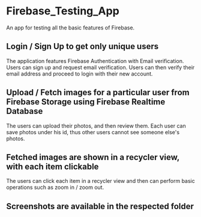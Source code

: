 # Firebase_Testing_App
An app for testing all the basic features of Firebase.
## Login / Sign Up to get only unique users
The application features Firebase Authentication with Email verification. Users can sign up and request email verification. Users can then verify their email address and proceed to login with their new account.
## Upload / Fetch images for a particular user from Firebase Storage using Firebase Realtime Database
The users can upload their photos, and then review them. Each user can save photos under his id, thus other users cannot see someone else's photos.
## Fetched images are shown in a recycler view, with each item clickable
The users can click each item in a recycler view and then can perform basic operations such as zoom in / zoom out.
## Screenshots are available in the respected folder
